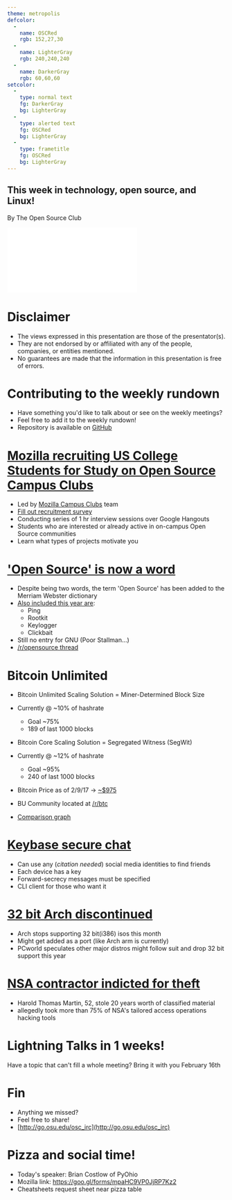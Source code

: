```yaml
---
theme: metropolis
defcolor:
  -
    name: OSCRed
    rgb: 152,27,30
  -
    name: LighterGray
    rgb: 240,240,240
  -
    name: DarkerGray
    rgb: 60,60,60
setcolor:
  -
    type: normal text
    fg: DarkerGray
    bg: LighterGray
  -
    type: alerted text
    fg: OSCRed
    bg: LighterGray
  -
    type: frametitle
    fg: OSCRed
    bg: LighterGray
---
```


## This week in technology, open source, and Linux!

By The Open Source Club

![OSC Logo](../../common/osc-logo.pdf "Open Source Club at Ohio State Logo")

# Disclaimer
* The views expressed in this presentation are those of the presentator(s).
* They are not endorsed by or affiliated with any of the people, companies, or entities mentioned.
* No guarantees are made that the information in this presentation is free of errors.

# Contributing to the weekly rundown
* Have something you'd like to talk about or see on the weekly meetings?
* Feel free to add it to the weekly rundown!
* Repository is available on [GitHub](https://github.com/OSUOSC/ossc-weekly-rundown)

# [Mozilla recruiting US College Students for Study on Open Source Campus Clubs](https://www.reddit.com/r/opensource/comments/5qk4yp/mozilla_is_recruiting_us_college_students_for_a/)
* Led by [Mozilla Campus Clubs](https://campus.mozilla.community/) team
* [Fill out recruitment survey](https://docs.google.com/forms/d/e/1FAIpQLSdKf1Gse32YbC_UCDTWNSxWJd-A9A7XrR-kUNHBhom-W_nV5A/viewform?c=0&w=1&usp=send_form)
* Conducting series of 1 hr interview sessions over Google Hangouts
* Students who are interested or already active in on-campus Open Source communities
* Learn what types of projects motivate you

# ['Open Source' is now a word](http://fossforce.com/2017/02/open-source-now-word/)
* Despite being two words, the term 'Open Source' has been added to the Merriam Webster dictionary
* [Also included this year are](https://arstechnica.com/business/2017/02/merriam-webster-updates-tech-word-list-and-you-will-believe-which-one-was-added/):
    * Ping
    * Rootkit
    * Keylogger
    * Clickbait
* Still no entry for GNU (Poor Stallman...)
* [/r/opensource thread](https://www.reddit.com/r/opensource/comments/5svfhk/open_source_is_now_a_word/)

# Bitcoin Unlimited
* Bitcoin Unlimited Scaling Solution = Miner-Determined Block Size
* Currently @ ~10% of hashrate
    * Goal ~75%
    * 189 of last 1000 blocks
* Bitcoin Core Scaling Solution = Segregated Witness (SegWit)
* Currently @ ~12% of hashrate
    * Goal ~95%
    * 240 of last 1000 blocks

* Bitcoin Price as of 2/9/17 -> [~$975](http://www.coindesk.com/price/)
* BU Community located at [/r/btc](https://www.reddit.com/r/btc/)
* [Comparison graph](https://www.reddit.com/r/btc/)

# [Keybase secure chat](https://keybase.io/blog/keybase-chat)
* Can use any (*citation needed*) social media identities to find friends
* Each device has a key
* Forward-secrecy messages must be specified
* CLI client for those who want it

# [32 bit Arch discontinued](http://www.pcworld.com/article/3164876/linux/arch-linux-pulls-the-plug-on-32-bit.html)
* Arch stops supporting 32 bit(i386) isos this month
* Might get added as a port (like Arch arm is currently)
* PCworld speculates other major distros might follow suit and drop 32 bit support this year

# [NSA contractor indicted for theft](http://www.reuters.com/article/us-usa-cybersecurity-nsa-contractor-idUSKBN15N2N4?feedType=RSS&feedName=technologyNews&utm_source=Twitter&utm_medium=Social&utm_campaign=Feed%253A+reuters%252FtechnologyNews+%2528Reuters+Technology+News%2529)
* Harold Thomas Martin, 52, stole 20 years worth of classified material
* allegedly took more than 75% of NSA's tailored access operations hacking tools

# Lightning Talks in 1 weeks!
Have a topic that can't fill a whole meeting? Bring it with you February 16th

# Fin
* Anything we missed?
* Feel free to share!
* [http://go.osu.edu/osc_irc](http://go.osu.edu/osc_irc)

# Pizza and social time!
* Today's speaker: Brian Costlow of PyOhio
* Mozilla link: https://goo.gl/forms/mpaHC9VP0JjRP7Kz2
* Cheatsheets request sheet near pizza table
